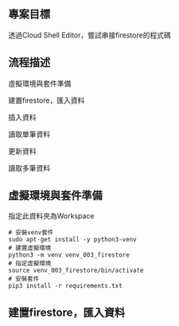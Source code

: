 ## 專案目標

透過Cloud Shell Editor，嘗試串接firestore的程式碼

## 流程描述

虛擬環境與套件準備

建置firestore，匯入資料

插入資料

讀取單筆資料

更新資料

讀取多筆資料

## 虛擬環境與套件準備

指定此資料夾為Workspace
```
# 安裝venv套件
sudo apt-get install -y python3-venv
# 建置虛擬環境
python3 -m venv venv_003_firestore
# 指定虛擬環境
source venv_003_firestore/bin/activate
# 安裝套件
pip3 install -r requirements.txt
```

## 建置firestore，匯入資料